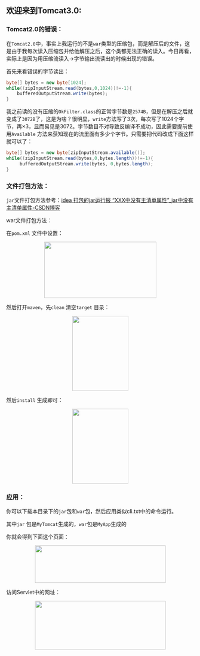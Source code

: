 ## 欢迎来到Tomcat3.0:

### Tomcat2.0的错误：

在`Tomcat2.0`中，事实上我运行的不是`war`类型的压缩包，而是解压后的文件，这是由于我每次读入压缩包并给他解压之后，这个类都无法正确的读入。今日再看，实际上是因为用压缩流读入->字节输出流读出的时候出现的错误。

首先来看错误的字节读出：

```java
byte[] bytes = new byte[1024];
while((zipInputStream.read(bytes,0,1024))!=-1){
    bufferedOutputStream.write(bytes);
}
```

我之前读的没有压缩的`OkFilter.class`的正常字节数是`2574B`，但是在解压之后就变成了`3072B`了，这是为啥？很明显，`write`方法写了3次，每次写了1024个字节，再×3，显而易见是3072。字节数目不对导致反编译不成功，因此需要提前使用`Available` 方法来获知现在的流里面有多少个字节。只需要把代码改成下面这样就可以了：

```java
byte[] bytes = new byte[zipInputStream.available()];
while((zipInputStream.read(bytes,0,bytes.length))!=-1){
     bufferedOutputStream.write(bytes, 0,bytes.length);
}
```

### 文件打包方法：

 `jar`文件打包方法参考：[idea 打包的jar运行报 “XXX中没有主清单属性”_jar中没有主清单属性-CSDN博客](https://blog.csdn.net/banjing_1993/article/details/83073210?spm=1001.2101.3001.6661.1&utm_medium=distribute.pc_relevant_t0.none-task-blog-2~default~BlogCommendFromBaidu~Rate-1-83073210-blog-52830421.235^v43^pc_blog_bottom_relevance_base4&depth_1-utm_source=distribute.pc_relevant_t0.none-task-blog-2~default~BlogCommendFromBaidu~Rate-1-83073210-blog-52830421.235^v43^pc_blog_bottom_relevance_base4&utm_relevant_index=1)

war文件打包方法：

在`pom.xml` 文件中设置：

<div align="center">
  <img src="https://github.com/sqrt81xmy/MyTomcat/assets/89298656/3d6f882d-fda1-47e3-87d7-eb3654c0b81a" width=300 height=150>
</div>

然后打开`maven`，先`clean` 清空`target` 目录：

<div align="center">
  <img src="https://github.com/sqrt81xmy/MyTomcat/assets/89298656/73564409-73e1-4ddf-921e-123f6a5678e4" width=150 height=200>
</div>

然后`install` 生成即可：

<div align="center">
  <img src="https://github.com/sqrt81xmy/MyTomcat/assets/89298656/c9d9ee38-e1ff-4690-96c9-2cbebcbb1e8f" width=150 height=200>
</div>

### 应用：

你可以下载本目录下的`jar`包和`war`包，然后应用类似cli.txt中的命令运行。

其中`jar` 包是`MyTomcat`生成的，`war`包是`MyApp`生成的

你就会得到下面这个页面：

<div align="center">
  <img src="https://github.com/sqrt81xmy/MyTomcat/assets/89298656/b070cb6d-39f8-4cc3-9c2f-6a5481118d0c" width=350 height=100>
</div>

访问Servlet中的网址：

<div align="center">
  <img src="https://github.com/sqrt81xmy/MyTomcat/assets/89298656/127fd951-08e7-49ac-805b-2e68154efcd8" width=350 height=130>
</div>
